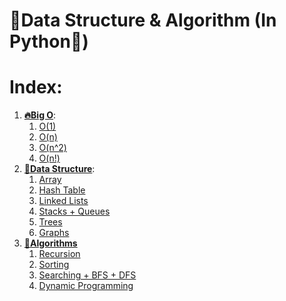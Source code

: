# 📝Data Structure & Algorithm (In Python🐍)

# Index:
1. [**🔥Big O**](https://github.com/Sayan-Roy-729/Data-Structure-And-Algorithm-In-Python/tree/main/Part%201%20-%20Big%20O):
	1. [O(1)](https://github.com/Sayan-Roy-729/Data-Structure-And-Algorithm-In-Python/blob/main/Part%201%20-%20Big%20O/O(1).py)
	2. [O(n)](https://github.com/Sayan-Roy-729/Data-Structure-And-Algorithm-In-Python/blob/main/Part%201%20-%20Big%20O/O(n).py)
	3. [O(n^2)](https://github.com/Sayan-Roy-729/Data-Structure-And-Algorithm-In-Python/blob/main/Part%201%20-%20Big%20O/O(n%5E2).py)
	4. [O(n!)](https://github.com/Sayan-Roy-729/Data-Structure-And-Algorithm-In-Python/blob/main/Part%201%20-%20Big%20O/O(n!).py)
2. [**🎁Data Structure**](https://github.com/Sayan-Roy-729/Data-Structure-And-Algorithm-In-Python/tree/main/Part%202%20-%20Data%20Structures):
	1. [Array](https://github.com/Sayan-Roy-729/Data-Structure-And-Algorithm-In-Python/tree/main/Part%202%20-%20Data%20Structures/Part%201%20-%20Arrays)
	2. [Hash Table](https://github.com/Sayan-Roy-729/Data-Structure-And-Algorithm-In-Python/tree/main/Part%202%20-%20Data%20Structures/Part%202%20-%20Hash%20Tables)
	3. [Linked Lists](https://github.com/Sayan-Roy-729/Data-Structure-And-Algorithm-In-Python/tree/main/Part%202%20-%20Data%20Structures/Part%203%20-%20Linked%20Lists)
	4. [Stacks + Queues](https://github.com/Sayan-Roy-729/Data-Structure-And-Algorithm-In-Python/tree/main/Part%202%20-%20Data%20Structures/Part%204%20-%20Stacks%20%2B%20Queues)
	5. [Trees](https://github.com/Sayan-Roy-729/Data-Structure-And-Algorithm-In-Python/tree/main/Part%202%20-%20Data%20Structures/Part%205%20-%20Trees/Part%201%20-%20Binary%20Tree)
	6. [Graphs](https://github.com/Sayan-Roy-729/Data-Structure-And-Algorithm-In-Python/tree/main/Part%202%20-%20Data%20Structures/Part%206%20-%20Graphs)
3. [**🚀Algorithms**](https://github.com/Sayan-Roy-729/Data-Structure-And-Algorithm-In-Python/tree/main/Part%203%20-%20Algorithm)
	1. [Recursion](https://github.com/Sayan-Roy-729/Data-Structure-And-Algorithm-In-Python/tree/main/Part%203%20-%20Algorithm/Part%201%20-%20Recursion)
	2. [Sorting](https://github.com/Sayan-Roy-729/Data-Structure-And-Algorithm-In-Python/tree/main/Part%203%20-%20Algorithm/Part%202%20-%20Sorting)
	3. [Searching + BFS + DFS](https://github.com/Sayan-Roy-729/Data-Structure-And-Algorithm-In-Python/tree/main/Part%203%20-%20Algorithm/Part%203%20-%20Searching%20%2B%20BFS%20%2B%20DFS)
	4. [Dynamic Programming](https://github.com/Sayan-Roy-729/Data-Structure-And-Algorithm-In-Python/tree/main/Part%203%20-%20Algorithm/Part%204%20-%20Dynamic%20Programming)
